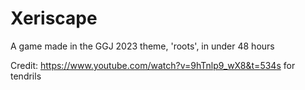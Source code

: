 # Xeriscape
 A game made in the GGJ 2023 theme, 'roots', in under 48 hours


Credit:
https://www.youtube.com/watch?v=9hTnlp9_wX8&t=534s for tendrils
